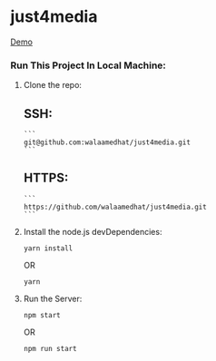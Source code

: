 # just4media

[Demo](https://just4media.herokuapp.com/)

### Run This Project In Local Machine: 
 
 

1.  Clone the repo:

    ## SSH:
        ```
        git@github.com:walaamedhat/just4media.git
        ```
        
    
    ## HTTPS:
        ```
        https://github.com/walaamedhat/just4media.git
        ```
2.  Install the node.js devDependencies:
    ```
    yarn install
    ```
    OR 
    ```
    yarn
    ```
3.  Run the Server:
    ```
    npm start
    ```
    OR 
    ```
    npm run start
    ```
